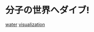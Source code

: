 # 分子の世界へダイブ!

[](https://youtu.be/rj5k7vZjgUY)

[water](water.md) [visualization](visualization.md) 




